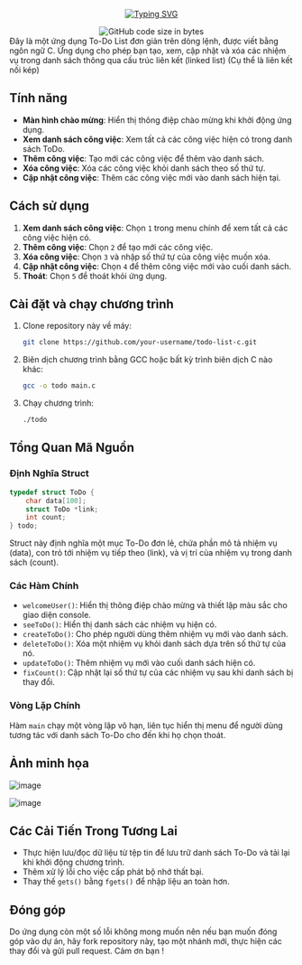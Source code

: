 <p align="center">
<a href="https://git.io/typing-svg"><img src="https://readme-typing-svg.demolab.com?font=Fira+Code&pause=1000&center=true&vCenter=true&random=false&width=450&lines=To+Do+List" alt="Typing SVG" /></a>
</p>

<div align="center">
<img alt="GitHub code size in bytes" src="https://img.shields.io/github/languages/code-size/CptDat9/to_do_list?labelColor=7AA2E3&color=97E7E1">
</div>
Đây là một ứng dụng To-Do List đơn giản trên dòng lệnh, được viết bằng ngôn ngữ C. Ứng dụng cho phép bạn tạo, xem, cập nhật và xóa các nhiệm vụ trong danh sách thông qua cấu trúc liên kết (linked list) (Cụ thể là liên kết nối kép)

## Tính năng

- **Màn hình chào mừng**: Hiển thị thông điệp chào mừng khi khởi động ứng dụng.
- **Xem danh sách công việc**: Xem tất cả các công việc hiện có trong danh sách ToDo.
- **Thêm công việc**: Tạo mới các công việc để thêm vào danh sách.
- **Xóa công việc**: Xóa các công việc khỏi danh sách theo số thứ tự.
- **Cập nhật công việc**: Thêm các công việc mới vào danh sách hiện tại.

## Cách sử dụng

1. **Xem danh sách công việc**: Chọn `1` trong menu chính để xem tất cả các công việc hiện có.
2. **Thêm công việc**: Chọn `2` để tạo mới các công việc.
3. **Xóa công việc**: Chọn `3` và nhập số thứ tự của công việc muốn xóa.
4. **Cập nhật công việc**: Chọn `4` để thêm công việc mới vào cuối danh sách.
5. **Thoát**: Chọn `5` để thoát khỏi ứng dụng.

## Cài đặt và chạy chương trình

1. Clone repository này về máy:
    ```bash
    git clone https://github.com/your-username/todo-list-c.git
    ```
2. Biên dịch chương trình bằng GCC hoặc bất kỳ trình biên dịch C nào khác:
    ```bash
    gcc -o todo main.c
    ```
3. Chạy chương trình:
    ```bash
    ./todo
    ```


## Tổng Quan Mã Nguồn

### Định Nghĩa Struct

```c
typedef struct ToDo {
    char data[100];
    struct ToDo *link;
    int count;
} todo;
```

Struct này định nghĩa một mục To-Do đơn lẻ, chứa phần mô tả nhiệm vụ (data), con trỏ tới nhiệm vụ tiếp theo (link), và vị trí của nhiệm vụ trong danh sách (count).

### Các Hàm Chính

- `welcomeUser()`: Hiển thị thông điệp chào mừng và thiết lập màu sắc cho giao diện console.
- `seeToDo()`: Hiển thị danh sách các nhiệm vụ hiện có.
- `createToDo()`: Cho phép người dùng thêm nhiệm vụ mới vào danh sách.
- `deleteToDo()`: Xóa một nhiệm vụ khỏi danh sách dựa trên số thứ tự của nó.
- `updateToDo()`: Thêm nhiệm vụ mới vào cuối danh sách hiện có.
- `fixCount()`: Cập nhật lại số thứ tự của các nhiệm vụ sau khi danh sách bị thay đổi.

### Vòng Lặp Chính

Hàm `main` chạy một vòng lặp vô hạn, liên tục hiển thị menu để người dùng tương tác với danh sách To-Do cho đến khi họ chọn thoát.
## Ảnh minh họa
![image](https://github.com/user-attachments/assets/bfff4ca4-34f2-4ac7-a499-3d59ba79a6fb)

![image](https://github.com/user-attachments/assets/79651546-0ad9-4f57-8301-3767a2697000)


## Các Cải Tiến Trong Tương Lai

- Thực hiện lưu/đọc dữ liệu từ tệp tin để lưu trữ danh sách To-Do và tải lại khi khởi động chương trình.
- Thêm xử lý lỗi cho việc cấp phát bộ nhớ thất bại.
- Thay thế `gets()` bằng `fgets()` để nhập liệu an toàn hơn.
  
## Đóng góp

Do ứng dụng còn một số lỗi không mong muốn nên nếu bạn muốn đóng góp vào dự án, hãy fork repository này, tạo một nhánh mới, thực hiện các thay đổi và gửi pull request. Cảm ơn bạn !


